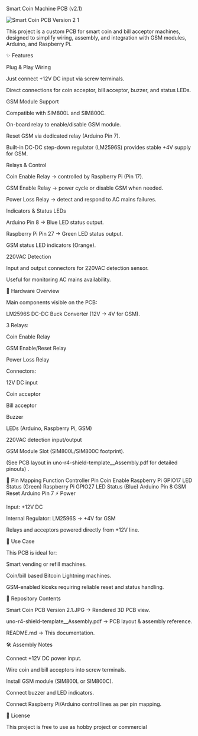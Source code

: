 Smart Coin Machine PCB (v2.1)

![Smart Coin PCB Version 2 1](https://github.com/user-attachments/assets/ca069f5e-9c23-4e36-bfbb-2b26aa98db8c)

This project is a custom PCB for smart coin and bill acceptor machines, designed to simplify wiring, assembly, and integration with GSM modules, Arduino, and Raspberry Pi.

✨ Features

Plug & Play Wiring

Just connect +12V DC input via screw terminals.

Direct connections for coin acceptor, bill acceptor, buzzer, and status LEDs.

GSM Module Support

Compatible with SIM800L and SIM800C.

On-board relay to enable/disable GSM module.

Reset GSM via dedicated relay (Arduino Pin 7).

Built-in DC-DC step-down regulator (LM2596S) provides stable +4V supply for GSM.

Relays & Control

Coin Enable Relay → controlled by Raspberry Pi (Pin 17).

GSM Enable Relay → power cycle or disable GSM when needed.

Power Loss Relay → detect and respond to AC mains failures.

Indicators & Status LEDs

Arduino Pin 8 → Blue LED status output.

Raspberry Pi Pin 27 → Green LED status output.

GSM status LED indicators (Orange).

220VAC Detection

Input and output connectors for 220VAC detection sensor.

Useful for monitoring AC mains availability.

📐 Hardware Overview

Main components visible on the PCB:

LM2596S DC-DC Buck Converter (12V → 4V for GSM).

3 Relays:

Coin Enable Relay

GSM Enable/Reset Relay

Power Loss Relay

Connectors:

12V DC input

Coin acceptor

Bill acceptor

Buzzer

LEDs (Arduino, Raspberry Pi, GSM)

220VAC detection input/output

GSM Module Slot (SIM800L/SIM800C footprint).

(See PCB layout in uno-r4-shield-template__Assembly.pdf
 for detailed pinouts)
.

🔌 Pin Mapping
Function	Controller	Pin
Coin Enable	Raspberry Pi	GPIO17
LED Status (Green)	Raspberry Pi	GPIO27
LED Status (Blue)	Arduino	Pin 8
GSM Reset	Arduino	Pin 7
⚡ Power

Input: +12V DC

Internal Regulator: LM2596S → +4V for GSM

Relays and acceptors powered directly from +12V line.

🚀 Use Case

This PCB is ideal for:

Smart vending or refill machines.

Coin/bill based Bitcoin Lightning machines.

GSM-enabled kiosks requiring reliable reset and status handling.

📂 Repository Contents

Smart Coin PCB Version 2.1.JPG → Rendered 3D PCB view.

uno-r4-shield-template__Assembly.pdf → PCB layout & assembly reference.

README.md → This documentation.

🛠️ Assembly Notes

Connect +12V DC power input.

Wire coin and bill acceptors into screw terminals.

Install GSM module (SIM800L or SIM800C).

Connect buzzer and LED indicators.

Connect Raspberry Pi/Arduino control lines as per pin mapping.

📜 License

This project is free to use as hobby project or commercial
